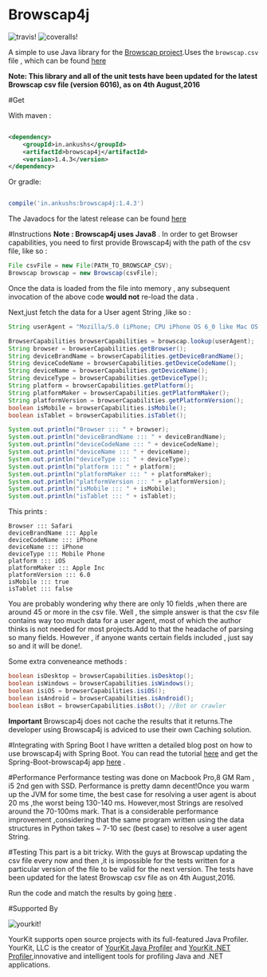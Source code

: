 # Browscap4j

![travis!](https://travis-ci.org/ankushs92/Browscap4j.svg?branch=master "travis")
![coveralls!](https://coveralls.io/repos/github/ankushs92/Browscap4j/badge.svg?branch=master "coveralls")


A simple to use Java library for the [Browscap project](http://browscap.org/).Uses the `browscap.csv` file , which can be found [here](http://browscap.org/stream?q=BrowsCapCSV) 

**Note: This library and all of the unit tests have been updated for the latest Browscap csv file (version 6016), as on 4th August,2016**

#Get 

With maven :

```xml

<dependency>
	<groupId>in.ankushs</groupId>
	<artifactId>browscap4j</artifactId>
	<version>1.4.3</version>
</dependency>

```

Or gradle:

```groovy

compile('in.ankushs:browscap4j:1.4.3')

```

The Javadocs for the latest release can be found [here](http://www.javadoc.io/doc/in.ankushs/browscap4j/1.4.3)

#Instructions
**Note : Browscap4j uses Java8** .
In order to get Browser capabilities, you need to first provide Browscap4j with the path of the csv file, like so :

```java
File csvFile = new File(PATH_TO_BROWSCAP_CSV);
Browscap browscap = new Browscap(csvFile);
```

Once the data is loaded from the file into memory , any subsequent invocation of the above code **would not** re-load the data . 

Next,just fetch the data for a User agent String ,like so :

```java
String userAgent = "Mozilla/5.0 (iPhone; CPU iPhone OS 6_0 like Mac OS X) AppleWebKit/536.26 (KHTML, like Gecko) Version/6.0 Mobile/10A5376e Safari/8536.25";

BrowserCapabilities browserCapabilities = browscap.lookup(userAgent); 
String browser = browserCapabilities.getBrowser();
String deviceBrandName = browserCapabilities.getDeviceBrandName(); 
String deviceCodeName = browserCapabilities.getDeviceCodeName();
String deviceName = browserCapabilities.getDeviceName();
String deviceType = browserCapabilities.getDeviceType();
String platform = browserCapabilities.getPlatform();
String platformMaker = browserCapabilities.getPlatformMaker();
String platformVersion = browserCapabilities.getPlatformVersion();
boolean isMobile = browserCapabilities.isMobile();
boolean isTablet = browserCapabilities.isTablet();

System.out.println("Browser ::: " + browser);
System.out.println("deviceBrandName ::: " + deviceBrandName);
System.out.println("deviceCodeName ::: " + deviceCodeName);
System.out.println("deviceName ::: " + deviceName);
System.out.println("deviceType ::: " + deviceType);
System.out.println("platform ::: " + platform);
System.out.println("platformMaker ::: " + platformMaker);
System.out.println("platformVersion ::: " + platformVersion);
System.out.println("isMobile ::: " + isMobile);
System.out.println("isTablet ::: " + isTablet);
```

This prints : 
```
Browser ::: Safari
deviceBrandName ::: Apple
deviceCodeName ::: iPhone
deviceName ::: iPhone
deviceType ::: Mobile Phone
platform ::: iOS
platformMaker ::: Apple Inc
platformVersion ::: 6.0
isMobile ::: true
isTablet ::: false
```
You are probably wondering why there are only 10 fields ,when there are around 45 or more in the csv file. Well , the simple answer is that the csv file contains way too much data for a user agent, most of which the author thinks is not needed for most projects.Add to that the headache of parsing so many fields. 
However , if anyone wants certain fields included , just say so and it will be done!.

Some extra conveneance methods :

```java
boolean isDesktop = browserCapabilities.isDesktop();
boolean isWindows = browserCapabilities.isWindows();
boolean isiOS = browserCapabilities.isiOS();
boolean isAndroid = browserCapabilities.isAndroid();
boolean isBot = browserCapabilities.isBot(); //Bot or crawler
```

**Important** 
Browscap4j does not cache the results that it returns.The developer using Browscap4j is adviced to use their own Caching solution.

#Integrating with Spring Boot
I have written a detailed blog post on how to use browscap4j with Spring Boot. You can read the tutorial [here](http://ankushs92.github.io/libraries/2016/05/12/browscap4j.html) and get the Spring-Boot-browscap4j app [here](https://github.com/ankushs92/Spring-Boot-browscap4j) .

#Performance
Performance testing was done on Macbook Pro,8 GM Ram , i5 2nd gen with SSD.
Performance is pretty damn decent!Once you warm up the JVM for some time, the best case for resolving a user agent is about 20 ms ,the worst being 130-140 ms.
However,most Strings are resolved around the 70-100ms mark.
That is a considerable performance improvement ,considering that the same program written using the data structures in Python takes ~ 7-10 sec (best case) to resolve a user agent String.

#Testing
This part is a bit tricky. With the guys at Browscap updating the csv file every now and then ,it is impossible for the tests written for a particular version of the file to be valid for the next version.
The tests have been updated for the latest Browscap csv file as on 4th August,2016.
 
Run the code and match the results by going [here](http://browscap.org/ua-lookup) .

#Supported By

![yourkit!](https://www.yourkit.com/images/yklogo.png "yourkit")


YourKit supports open source projects with its full-featured Java Profiler.
YourKit, LLC is the creator of [YourKit Java Profiler](https://www.yourkit.com/java/profiler/index.jsp) and [YourKit .NET Profiler](https://www.yourkit.com/.net/profiler/index.jsp),innovative and intelligent tools for profiling Java and .NET applications.

